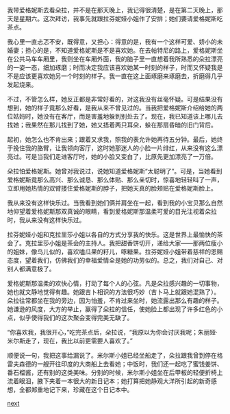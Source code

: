 
我带爱格妮斯去看朵拉，并不是在那天晚上，我记得很清楚，是在第二天晚上，那天是星期六。这次拜访，我事先就跟拉芬妮娅小姐作了安排；她们要请爱格妮斯吃茶点。

我心里一直忐忑不安，既得意，又担心：得意的是，我有一个这样可爱、娇小的未婚妻；担心的是，不知道爱格妮斯是不是喜欢她。在去帕特尼的路上，爱格妮斯坐在公共马车车厢里，我则坐在车厢外面，我的脑子里一直想着我所熟悉的朵拉漂亮的一姿一态，细加琢磨；时而决定我应该喜欢她某一时刻的样子，时而又怀疑我是不是应该更喜欢她另一个时刻的样子。我一直在这上面琢磨来琢磨去，折磨得几乎发起烧来。

不过，不管怎么样，她反正都是非常好看的，对这我没有丝毫怀疑。可是结果没有想到，她的样子竟那么好看，是我从来不曾见过的。当我把爱格妮斯介绍给她的两位姑妈时，她没有在客厅，而是害羞地躲到别处去了。现在，我已知道该上哪儿去找她；我果然在那儿找到了她，她又捂着两只耳朵，躲在那扇昏暗的旧门背后。

起初，她怎么也不肯出来；跟着又求我，照我的表允许她再待五分钟。最后，她终于挽住我的胳臂，让我领向客厅，这时她那迷人的小脸一片绯红，从来没有这么漂亮过。可是当我们走进客厅时，她的小脸又变白了，比原先更加漂亮了一万倍。

朵拉怕爱格妮斯。她曾对我说过，说她知道爱格妮斯“太聪明了”。可是，当她看到爱格妮斯竟那么高兴、那么诚恳、那么体贴、那么亲切时，惊喜地轻轻叫了一声，立即用她热情的双臂搂住爱格妮斯的脖子，把她天真的脸颊贴在爱格妮斯脸上。

我从来没有这样快乐过。当我看到她们俩并肩坐在一起，看到我的小宝贝那么自然地仰望着爱格妮斯那双真诚的眼睛，看到爱格妮斯那温柔可爱的目光注视着朵拉时，我从来没有这样快乐过。

拉芬妮娅小姐和克拉里莎小姐以各自的方式分享我的快乐。这是世界上最愉快的茶会了。克拉里莎小姐是茶会的主持人。我把甜香饼切开，递给大家——那两位瘦小的姐妹，像鸟儿似的，喜欢嗑瓜果的籽儿，啄糖果。拉芬妮娅小姐带着慈祥的恩赐态度，望着我们，仿佛我们的幸福爱情全是她的功劳似的。总之，我们对自己、对别人都满意极了。

爱格妮斯那温柔的欢快心情，打动了每个人的心弦。凡是朵拉感兴趣的一切事物，她也就文静地觉得有趣。她跟吉卜相识的方法很巧妙（吉卜马上就跟她混熟了）。朵拉往常都坐在我的旁边，因为怕羞，不肯过来坐时，她流露出那么有趣的样子。她谦逊的风度，大方的举止，赢得了朵拉的信任，使她脸上都出现了许多红色的小点，似乎使得我们的这次聚会变得完美无缺了。

“你喜欢我，我很开心，”吃完茶点后，朵拉说，“我原以为你会讨厌我呢；朱丽娅·米尔斯走了，现在，我比以前更需要人喜欢了。”

顺便说一句，我把这事给漏说了。米尔斯小姐已经坐船走了，朵拉跟我曾到停在格雷夫森德的一艘开往印度的大商船上去看她；中饭时，我们还一起吃了蜜饯姜饼、番石榴酱，还有别的这类美味。分别的时候，米尔斯小姐坐在后甲板的轻便折椅上流着眼泪，腋下夹着一本很大的新日记本；她打算把她静观大洋所引起的新奇感想，全都郑重地记下来，珍藏在这个日记本中。

[next](page539)